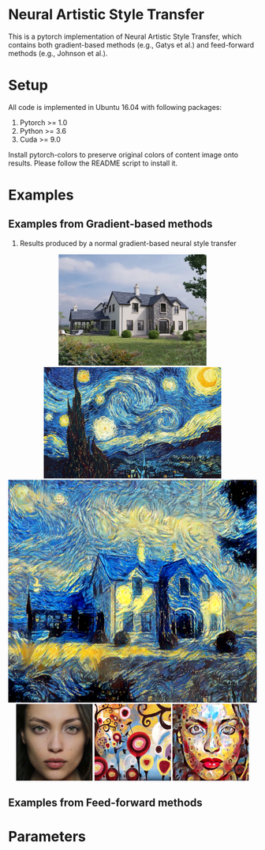 # Neural Artistic Style Transfer 

This is a pytorch implementation of Neural Artistic Style Transfer, which contains both gradient-based methods (e.g., Gatys et al.) and feed-forward methods (e.g., Johnson et al.).

# Setup
All code is implemented in Ubuntu 16.04 with following packages:
1. Pytorch >= 1.0
2. Python >= 3.6
3. Cuda >= 9.0

Install pytorch-colors to preserve original colors of content image onto results. Please follow the README script to install it.


# Examples

## Examples from Gradient-based methods
1. Results produced by a normal gradient-based neural style transfer 
<div align='center'>
  <img src='optimization/data/44.png' height='225px'>
  <img src='optimization/data/starry_night.jpg' height='225px'>
  <img src='optimization/output/44-2-starry_night.png' height='450px'>
  <br>
  <img src='optimization/data/girl_face.png' height='155px'>
  <img src='optimization/data/candy.jpg' height='155px'>
  <img src='optimization/output/girl_face-2-candy.png' height='155px'>
</div>




## Examples from Feed-forward methods

# Parameters
